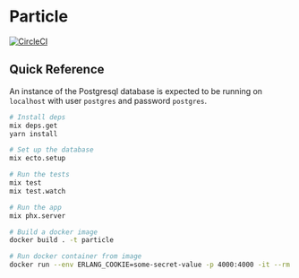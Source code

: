 # Particle

[![CircleCI](https://circleci.com/gh/lpil/particle.svg?style=shield&circle-token=c54e5a3e5e0bd68e4bd37e0de6be4d3d85ba7f95)](https://circleci.com/gh/lpil/particle)

## Quick Reference

An instance of the Postgresql database is expected to be running on
`localhost` with user `postgres` and password `postgres`.

```sh
# Install deps
mix deps.get
yarn install

# Set up the database
mix ecto.setup

# Run the tests
mix test
mix test.watch

# Run the app
mix phx.server

# Build a docker image
docker build . -t particle

# Run docker container from image
docker run --env ERLANG_COOKIE=some-secret-value -p 4000:4000 -it --rm particle
```
